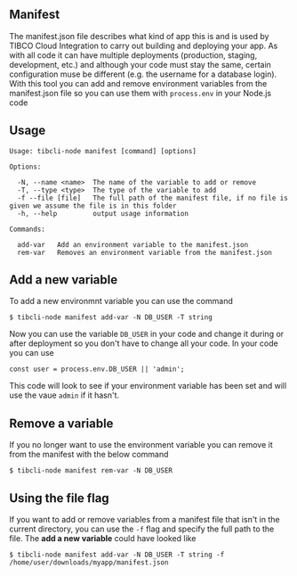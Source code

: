 ## Manifest
The manifest.json file describes what kind of app this is and is used by TIBCO Cloud Integration to carry out building and deploying your app. As with all code it can have multiple deployments (production, staging, development, etc.) and although your code must stay the same, certain configuration muse be different (e.g. the username for a database login). With this tool you can add and remove environment variables from the manifest.json file so you can use them with `process.env` in your Node.js code

## Usage
```
Usage: tibcli-node manifest [command] [options]

Options:

  -N, --name <name>  The name of the variable to add or remove
  -T, --type <type>  The type of the variable to add
  -f --file [file]   The full path of the manifest file, if no file is given we assume the file is in this folder
  -h, --help         output usage information

Commands:

  add-var   Add an environment variable to the manifest.json
  rem-var   Removes an environment variable from the manifest.json
```

## Add a new variable
To add a new environmnt variable you can use the command
```
$ tibcli-node manifest add-var -N DB_USER -T string
```
Now you can use the variable `DB_USER` in your code and change it during or after deployment so you don't have to change all your code. In your code you can use
```
const user = process.env.DB_USER || 'admin';
```
This code will look to see if your environment variable has been set and will use the vaue `admin` if it hasn't. 

## Remove a variable
If you no longer want to use the environment variable you can remove it from the manifest with the below command
```
$ tibcli-node manifest rem-var -N DB_USER
```

## Using the file flag
If you want to add or remove variables from a manifest file that isn't in the current directory, you can use the `-f` flag and specify the full path to the file. The **add a new variable** could have looked like
```
$ tibcli-node manifest add-var -N DB_USER -T string -f /home/user/downloads/myapp/manifest.json
```